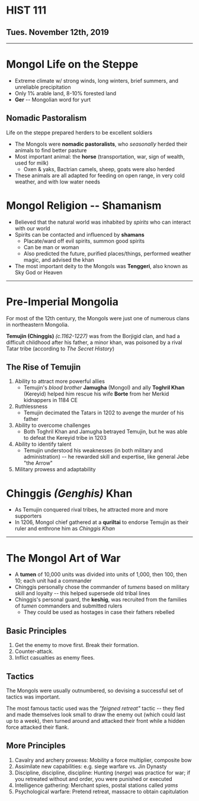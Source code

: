 # HIST 111
## Tues. November 12th, 2019
---

# Mongol Life on the Steppe
* Extreme climate w/ strong winds, long winters, brief summers, and unreliable precipitation
* Only 1% arable land, 8-10% forested land
* __Ger__ -- Mongolian word for yurt

## Nomadic Pastoralism
Life on the steppe prepared herders to be excellent soldiers
* The Mongols were __nomadic pastoralists__, who _seasonally_ herded their animals to find better pasture
* Most important animal: the __horse__ (transportation, war, sign of wealth, used for milk)
    - Oxen & yaks, Bactrian camels, sheep, goats were also herded
* These animals are all adapted for feeding on open range, in very cold weather, and with low water needs

# Mongol Religion -- Shamanism
* Believed that the natural world was inhabited by _spirits_ who can interact with our world
* Spirits can be contacted and influenced by __shamans__ 
    - Placate/ward off evil spirits, summon good spirits
    - Can be man or woman
    - Also predicted the future, purified places/things, performed weather magic, and advised the khan
* The most important deity to the Mongols was __Tenggeri__, also known as Sky God or Heaven

---
# Pre-Imperial Mongolia
For most of the 12th century, the Mongols were just one of numerous clans in northeastern Mongolia.

__Temujin (Chinggis)__ _(c.1162-1227)_ was from the Borjigid clan, and had a difficult childhood after his father, a minor khan, was poisoned by a rival Tatar tribe (according to _The Secret History_)

## The Rise of Temujin
1. Ability to attract more powerful allies
    - Temujin's _blood brother_ __Jamugha__ (Mongol) and ally __Toghril Khan__ (Kereyid) helped him rescue his wife __Borte__ from her Merkid kidnappers in 1184 CE
2. Ruthlessness
    - Temujin decimated the Tatars in 1202 to avenge the murder of his father
3. Ability to overcome challenges
    - Both Toghril Khan and Jamugha betrayed Temujin, but he was able to defeat the Kereyid tribe in 1203
4. Ability to identify talent
    - Temujin understood his weaknesses (in both military and administration) -- he rewarded skill and expertise, like general Jebe "the Arrow"
5. Military prowess and adaptability

# Chinggis _(Genghis)_ Khan
* As Temujin conquered rival tribes, he attracted more and more supporters
* In 1206, Mongol chief gathered at a __quriltai__ to endorse Temujin as their ruler and enthrone him as _Chinggis Khan_

---
# The Mongol Art of War
* A __tumen__ of 10,000 units was divided into units of 1,000, then 100, then 10; each unit had a commander
* Chinggis personally chose the commander of _tumens_ based on military skill and loyalty -- this helped supersede old tribal lines
* Chinggis's personal guard, the __keshig__, was recruited from the families of _tumen_ commanders and submitted rulers
    - They could be used as hostages in case their fathers rebelled

## Basic Principles
1. Get the enemy to move first. Break their formation.
2. Counter-attack.
3. Inflict casualties as enemy flees.

## Tactics
The Mongols were usually outnumbered, so devising a successful set of tactics was important.

The most famous tactic used was the _"feigned retreat"_ tactic -- they fled and made themselves look small to draw the enemy out (which could last up to a week), then turned around and attacked their front while a hidden force attacked their flank.

## More Principles
1. Cavalry and archery prowess: Mobility a force multiplier, composite bow
2. Assimilate new capabilities: e.g. siege warfare vs. Jin Dynasty
3. Discipline, discipline, discipline: Hunting (_nerge_) was practice for war; if you retreated without and order, you were punished or executed
4. Intelligence gathering: Merchant spies, postal stations called _yams_
5. Psychological warfare: Pretend retreat, massacre to obtain capitulation
